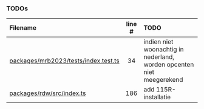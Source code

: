 ### TODOs

| Filename                                                                         | line # | TODO                                                                  |
| :------------------------------------------------------------------------------- | :----: | :-------------------------------------------------------------------- |
| [packages/mrb2023/tests/index.test.ts](packages/mrb2023/tests/index.test.ts#L34) |   34   | indien niet woonachtig in nederland, worden opcenten niet meegerekend |
| [packages/rdw/src/index.ts](packages/rdw/src/index.ts#L186)                      |  186   | add 115R-installatie                                                  |
